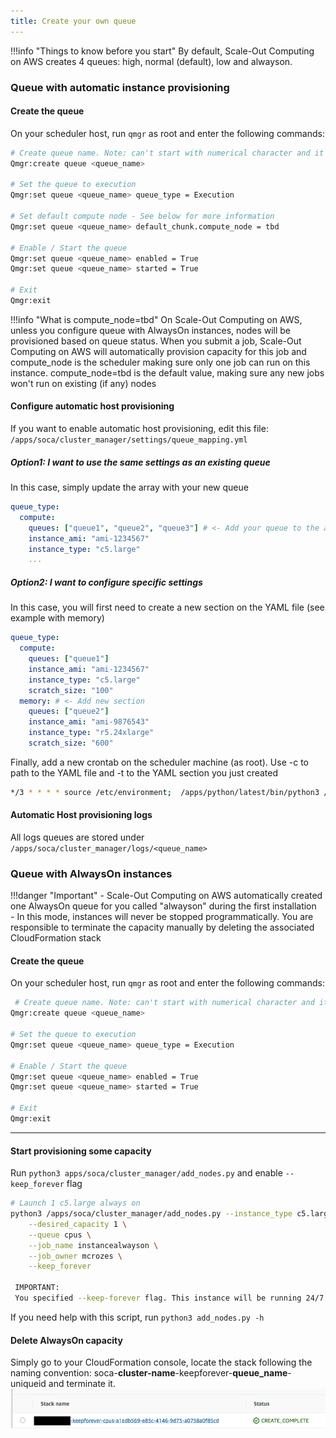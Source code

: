 ```yaml
---
title: Create your own queue
---
```


!!!info "Things to know before you start"
    By default, Scale-Out Computing on AWS creates 4 queues: high, normal (default), low and alwayson.

### Queue with automatic instance provisioning

#### Create the queue

On your scheduler host, run `qmgr` as root and enter the following commands:
~~~~bash                                
# Create queue name. Note: can't start with numerical character and it's recommended to use lowercase only
Qmgr:create queue <queue_name>

# Set the queue to execution
Qmgr:set queue <queue_name> queue_type = Execution

# Set default compute node - See below for more information
Qmgr:set queue <queue_name> default_chunk.compute_node = tbd

# Enable / Start the queue
Qmgr:set queue <queue_name> enabled = True
Qmgr:set queue <queue_name> started = True

# Exit
Qmgr:exit
~~~~

!!!info "What is compute_node=tbd"
    On Scale-Out Computing on AWS, unless you configure queue with AlwaysOn instances, nodes will be provisioned based on queue status. When you submit a job, Scale-Out Computing on AWS will automatically provision capacity for this job and compute_node is the scheduler making sure only one job can run on this instance. compute_node=tbd is the default value, making sure any new jobs won't run on existing (if any) nodes

#### Configure automatic host provisioning

If you want to enable automatic host provisioning, edit this file: `/apps/soca/cluster_manager/settings/queue_mapping.yml`

##### Option1: I want to use the same settings as an existing queue

In this case, simply update the array with your new queue

~~~yaml hl_lines="3"
queue_type:
  compute:
    queues: ["queue1", "queue2", "queue3"] # <- Add your queue to the array
    instance_ami: "ami-1234567"
    instance_type: "c5.large"
    ...
~~~

##### Option2: I want to configure specific settings

In this case, you will first need to create a new section on the YAML file (see example with memory)

~~~yaml hl_lines="7"
queue_type:
  compute:
    queues: ["queue1"]
    instance_ami: "ami-1234567"
    instance_type: "c5.large"
    scratch_size: "100"
  memory: # <- Add new section
    queues: ["queue2"]
    instance_ami: "ami-9876543"
    instance_type: "r5.24xlarge"
    scratch_size: "600"
~~~

Finally, add a new crontab on the scheduler machine (as root). Use -c to path to the YAML file and -t to the YAML section you just created  

~~~bash
*/3 * * * * source /etc/environment;  /apps/python/latest/bin/python3 /apps/soca/cluster_manager/dispatcher.py -c /apps/soca/cluster_manager/settings/queue_mapping.yml -t memory
~~~


#### Automatic Host provisioning logs

All logs queues are stored under `/apps/soca/cluster_manager/logs/<queue_name>`


### Queue with AlwaysOn instances

!!!danger "Important"
    - Scale-Out Computing on AWS automatically created one AlwaysOn queue for you called "alwayson" during the first installation <br>
    - In this mode, instances will never be stopped programmatically. You are responsible to terminate the capacity manually by deleting the associated CloudFormation stack

#### Create the queue

On your scheduler host, run `qmgr` as root and enter the following commands:

~~~bash
 # Create queue name. Note: can't start with numerical character and it's recommended to use lowercase only
Qmgr:create queue <queue_name>

# Set the queue to execution
Qmgr:set queue <queue_name> queue_type = Execution

# Enable / Start the queue
Qmgr:set queue <queue_name> enabled = True
Qmgr:set queue <queue_name> started = True

# Exit
Qmgr:exit
~~~
* * *

#### Start provisioning some capacity

Run `python3 apps/soca/cluster_manager/add_nodes.py` and enable `--keep_forever` flag

~~~bash
# Launch 1 c5.large always on
python3 /apps/soca/cluster_manager/add_nodes.py --instance_type c5.large \
    --desired_capacity 1 \
    --queue cpus \
    --job_name instancealwayson \
    --job_owner mcrozes \
    --keep_forever

 IMPORTANT:
 You specified --keep-forever flag. This instance will be running 24/7 until you MANUALLY terminate the Cloudformation Stack                            
~~~
If you need help with this script, run `python3 add_nodes.py -h`

#### Delete AlwaysOn capacity

Simply go to your CloudFormation console, locate the stack following the naming convention: soca-**cluster-name**-keepforever-**queue_name**-uniqueid and terminate it.  
![](../imgs/howtoqueue-1.png)


